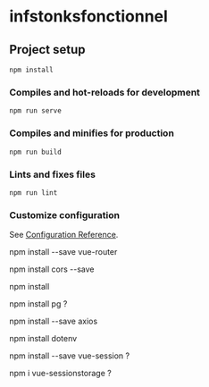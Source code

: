# infstonksfonctionnel

## Project setup
```
npm install
```

### Compiles and hot-reloads for development
```
npm run serve
```

### Compiles and minifies for production
```
npm run build
```

### Lints and fixes files
```
npm run lint
```

### Customize configuration
See [Configuration Reference](https://cli.vuejs.org/config/).

npm install --save vue-router

npm install cors --save

npm install

npm install pg ?

npm install --save axios

npm install dotenv

npm install --save vue-session ?

npm i vue-sessionstorage ?